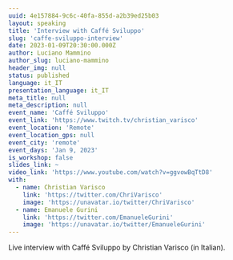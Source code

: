 ```yaml
---
uuid: 4e157884-9c6c-40fa-855d-a2b39ed25b03
layout: speaking
title: 'Interview with Caffé Sviluppo'
slug: 'caffe-sviluppo-interview'
date: 2023-01-09T20:30:00.000Z
author: Luciano Mammino
author_slug: luciano-mammino
header_img: null
status: published
language: it_IT
presentation_language: it_IT
meta_title: null
meta_description: null
event_name: 'Caffé Sviluppo'
event_link: 'https://www.twitch.tv/christian_varisco'
event_location: 'Remote'
event_location_gps: null
event_city: 'remote'
event_days: 'Jan 9, 2023'
is_workshop: false
slides_link: ~
video_link: 'https://www.youtube.com/watch?v=ggvowBqTtD8'
with:
  - name: Christian Varisco
    link: 'https://twitter.com/ChriVarisco'
    image: 'https://unavatar.io/twitter/ChriVarisco'
  - name: Emanuele Gurini
    link: 'https://twitter.com/EmanueleGurini'
    image: 'https://unavatar.io/twitter/EmanueleGurini'
---
```


Live interview with Caffé Sviluppo by Christian Varisco (in Italian).